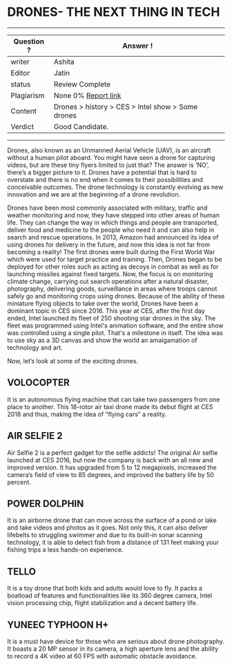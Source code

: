 # DRONES- THE NEXT THING IN TECH

---
Question ? | Answer ! |
--- | --- |
writer | Ashita 
Editor | Jatin | Ajay
status | Review Complete
Plagiarism | None 0% [Report link](./plag_reports/plag_drones.pdf)
Content | Drones > history > CES > Intel show > Some drones
Verdict | Good Candidate.
---

Drones, also known as an Unmanned Aerial Vehicle (UAV), is an aircraft without a human pilot aboard. You might have seen a drone for capturing videos, but are these tiny flyers limited to just that? The answer is ‘NO’, there’s a bigger picture to it. Drones have a potential that is hard to overstate and there is no end when it comes to their possibilities and conceivable outcomes. The drone technology is constantly evolving as new innovation and we are at the beginning of a drone revolution. 

Drones have been most commonly associated with military, traffic and weather monitoring and now, they have stepped into other areas of human life. They can change the way in which things and people are transported, deliver food and medicine to the people who need it and can also help in search and rescue operations. 
In 2013, Amazon had announced its idea of using drones for delivery in the future, and now this idea is not far from becoming a reality! 
The first drones were built during the First World War which were used for target practice and training. Then, Drones began to be deployed for other roles such as acting as decoys in combat as well as for launching missiles against fixed targets. Now, the focus is on monitoring climate change, carrying out search operations after a natural disaster, photography, delivering goods, surveillance in areas where troops cannot safely go and monitoring crops using drones. Because of the ability of these miniature flying objects to take over the world, Drones have been a dominant topic in CES since 2016. This year at CES, after the first day ended, Intel launched
its fleet of 250 shooting star drones in the sky. The fleet was programmed using Intel's animation software, and the entire show was controlled using a single pilot. That's a milestone in itself. The idea was to use sky as a 3D canvas and show the world an amalgamation of technology and art.

Now, let’s look at some of the exciting drones.

## VOLOCOPTER
It is an autonomous flying machine that can take two passengers from one place to another. This 18-rotor air taxi drone made its debut flight at CES 2018 and thus, making the idea of “flying cars” a reality. 

## AIR SELFIE 2
Air Selfie 2 is a perfect gadget for the selfie addicts! The original Air selfie launched at CES 2016, but now the company is back with an all new and improved version. It has upgraded from 5 to 12 megapixels, increased the camera’s field of view to 85 degrees, and improved the battery life by 50 percent.

## POWER DOLPHIN
It is an airborne drone that can move across the surface of a pond or lake and take videos and photos as it goes. Not only this, it can also deliver lifebelts to struggling swimmer and due to its built-in sonar scanning technology, it is able to detect fish from a distance of 131 feet making your fishing trips a less hands-on experience.

## TELLO
It is a toy drone that both kids and adults would love to fly. It packs a boatload of features and functionalities like its 360 degree camera, Intel vision processing chip, flight stabilization and a decent battery life.  

## YUNEEC TYPHOON H+
It is a must have device for those who are serious about drone photography. It boasts a 20 MP sensor in its camera, a high aperture lens and the ability to record a 4K video at 60 FPS with automatic obstacle avoidance.
